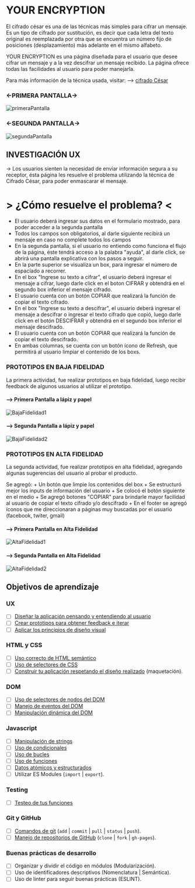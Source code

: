 # YOUR ENCRYPTION

El cifrado césar es una de las técnicas más simples para cifrar un mensaje. Es
un tipo de cifrado por sustitución, es decir que cada letra del texto original
es reemplazada por otra que se encuentra un número fijo de posiciones
(desplazamiento) más adelante en el mismo alfabeto.

YOUR ENCRYPTION es una página diseñada para el usuario que desee cifrar un
mensaje y a la vez descifrar un mensaje recibido. La página ofrece todas
las facilidades al usuario para poder manejarla. 

Para más información de la técnica usada, visitar:
--> [cifrado César](https://en.wikipedia.org/wiki/Caesar_cipher)

### <-PRIMERA PANTALLA->

![primeraPantalla](./img_readme/pantalla1.JPG)

### <-SEGUNDA PANTALLA->

![segundaPantalla](./img_readme/pantalla2.JPG)


## INVESTIGACIÓN UX

-> Los usuarios sienten la necesidad de enviar información segura a su
receptor, ésta página les resuelve el problema utilizando la técnica
de Cifrado César, para poder enmascarar el mensaje.

# > ¿Cómo resuelve el problema?  <

* El usuario deberá ingresar sus datos en el formulario mostrado, para
  poder acceder a la segunda pantalla
* Todos los campos son obligatorios, al darle siguiente recibirá un mensaje
  en caso no complete todos los campos
* En la segunda pantalla, si el usuario no entiendo como funciona el flujo de
  la página, éste tendrá acceso a la palabra "ayuda", al darle click, se abrirá
  una pantalla explicativa con los pasos a seguir.
* En la parte superior se visualiza un box, para ingresar el número de espaciado
  a recorrer.
* En el box "Ingrese su texto a cifrar", el usuario deberá ingresar el mensaje a
  cifrar, luego darle click en el boton CIFRAR y obtendrá en el segundo box inferior
  el mensaje cifrado.
* El usuario cuenta con un botón COPIAR que realizará la función de copiar el texto
  cifrado.
* En el box "Ingrese su texto a descifrar", el usuario deberá ingresar el mensaje a
  descifrar o ingresar el texto cifrado que copió, luego darle click en el botón 
  DESCIFRAR y obtendrá en el segundo box inferior el mensaje descifrado.
* El usuario cuenta con un botón COPIAR que realizará la función de copiar el texto
  descifrado.
* En ambas columnas, se cuenta con un botón ícono de Refresh, que permitirá al usuario
  limpiar el contenido de los boxs.


### PROTOTIPOS EN BAJA FIDELIDAD

  La primera actividad, fue realizar prototipos en baja fidelidad, luego recibir feedback
  de algunos usuarios al utilizar el prototipo.

  #### --> Primera Pantalla a lápiz y papel

  ![BajaFidelidad1](./img_readme/BajaFidelidad1.jpeg)

  #### --> Segunda Pantalla a lápiz y papel

  ![BajaFidelidad2](./img_readme/BajaFidelidad2.jpeg)


### PROTOTIPOS EN ALTA FIDELIDAD

  La segunda actividad, fue realizar prototipos en alta fidelidad, agregando algunas sugerencias
  del usuario al probar el producto.

  Se agregó:
    + Un botón que limpie los contenidos del box
    + Se estructuró mejor los inputs de información del usuario
    + Se colocó el botón siguiente en el medio
    + Se agregó botones "COPIAR" para brindarle mayor facilidad al usuario de copiar el
      texto cifrado y/o descifrado
    + En el footer se agregó íconos que me direccionaran a páginas muy buscadas por el 
      usuario (facebook, twiter, gmail)

  
  #### --> Primera Pantalla en Alta Fidelidad

  ![AltaFidelidad1](./img_readme/AltaFidelidad1.JPG)

  #### --> Segunda Pantalla en Alta Fidelidad

  ![AltaFidelidad2](./img_readme/AltaFidelidad1.JPG)




## Objetivos de aprendizaje

### UX

* [ ] [Diseñar la aplicación pensando y entendiendo al usuario](https://lms.laboratoria.la/cohorts/lim-2020-01-bc-core-lim012/courses/intro-ux/01-el-proceso-de-diseno/00-el-proceso-de-diseno)
* [ ] [Crear prototipos para obtener feedback e iterar](https://lms.laboratoria.la/cohorts/lim-2020-01-bc-core-lim012/courses/product-design/00-sketching/00-sketching)
* [ ] [Aplicar los principios de diseño visual](https://lms.laboratoria.la/cohorts/lim-2020-01-bc-core-lim012/courses/product-design/01-visual-design/01-visual-design-basics)

### HTML y CSS

* [ ] [Uso correcto de HTML semántico](https://developer.mozilla.org/en-US/docs/Glossary/Semantics#Semantics_in_HTML)
* [ ] [Uso de selectores de CSS](https://developer.mozilla.org/es/docs/Web/CSS/Selectores_CSS)
* [ ] [Construir tu aplicación respetando el diseño realizado](https://lms.laboratoria.la/cohorts/lim-2020-01-bc-core-lim012/courses/css/01-css/02-boxmodel-and-display) (maquetación).

### DOM

* [ ] [Uso de selectores de nodos del DOM](https://lms.laboratoria.la/cohorts/lim-2020-01-bc-core-lim012/courses/browser/02-dom/03-1-dom-methods-selection)
* [ ] [Manejo de eventos del DOM](https://lms.laboratoria.la/cohorts/lim-2020-01-bc-core-lim012/courses/browser/02-dom/04-events)
* [ ] [Manipulación dinámica del DOM](https://developer.mozilla.org/es/docs/Referencia_DOM_de_Gecko/Introducci%C3%B3n)

### Javascript

* [ ] [Manipulación de strings](https://lms.laboratoria.la/cohorts/lim-2020-01-bc-core-lim012/courses/javascript/06-strings/01-strings)
* [ ] [Uso de condicionales](https://lms.laboratoria.la/cohorts/lim-2020-01-bc-core-lim012/courses/javascript/02-flow-control/01-conditionals-and-loops)
* [ ] [Uso de bucles](https://lms.laboratoria.la/cohorts/lim-2020-01-bc-core-lim012/courses/javascript/02-flow-control/02-loops)
* [ ] [Uso de funciones](https://lms.laboratoria.la/cohorts/lim-2019-09-bc-core-lim011/courses/javascript/02-flow-control/03-functions)
* [ ] [Datos atómicos y estructurados](https://www.todojs.com/tipos-datos-javascript-es6/)
* [ ] Utilizar ES Modules (`import` | `export`).

### Testing

* [ ] [Testeo de tus funciones](https://jestjs.io/docs/es-ES/getting-started)

### Git y GitHub

* [ ] [Comandos de git](https://lms.laboratoria.la/cohorts/lim-2019-09-bc-core-lim011/courses/scm/01-git/04-commands)
  (`add` | `commit` | `pull` | `status` | `push`).
* [ ] [Manejo de repositorios de GitHub](https://lms.laboratoria.la/cohorts/lim-2019-09-bc-core-lim011/courses/scm/02-github/01-github)  (`clone` | `fork` | `gh-pages`).

### Buenas prácticas de desarrollo

* [ ] Organizar y dividir el código en módulos (Modularización).
* [ ] Uso de identificadores descriptivos (Nomenclatura | Semántica).
* [ ] Uso de linter para seguir buenas prácticas (ESLINT).